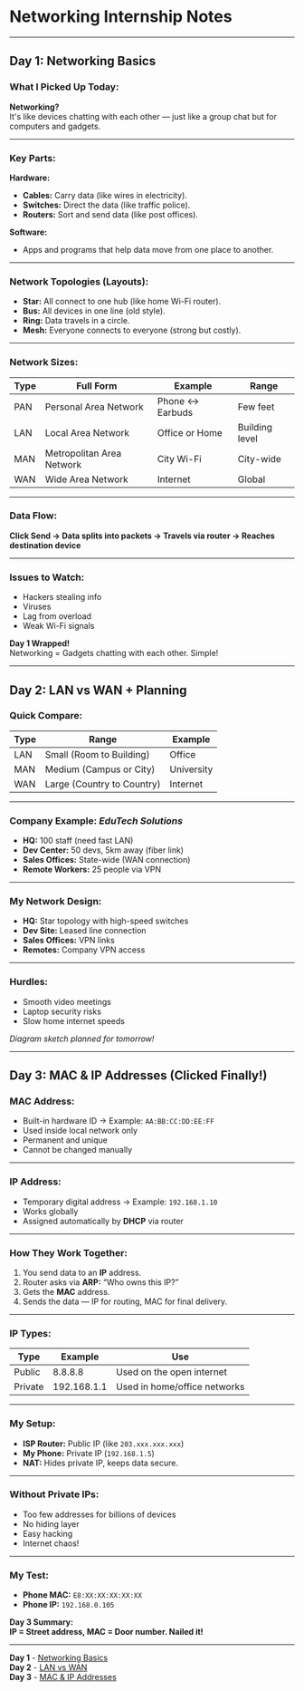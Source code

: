 #  Networking Internship Notes

---

##  **Day 1: Networking Basics**

###  What I Picked Up Today:
**Networking?**  
It's like devices chatting with each other — just like a group chat but for computers and gadgets.

---

###  Key Parts:
**Hardware:**
- **Cables:** Carry data (like wires in electricity).
- **Switches:** Direct the data (like traffic police).
- **Routers:** Sort and send data (like post offices).

**Software:**
- Apps and programs that help data move from one place to another.

---

###  Network Topologies (Layouts):
- **Star:** All connect to one hub (like home Wi-Fi router).  
- **Bus:** All devices in one line (old style).  
- **Ring:** Data travels in a circle.  
- **Mesh:** Everyone connects to everyone (strong but costly).

---

###  Network Sizes:
| Type | Full Form | Example | Range |
|------|------------|----------|-------|
| PAN | Personal Area Network | Phone ↔ Earbuds | Few feet |
| LAN | Local Area Network | Office or Home | Building level |
| MAN | Metropolitan Area Network | City Wi-Fi | City-wide |
| WAN | Wide Area Network | Internet | Global |

---

###  Data Flow:
**Click Send → Data splits into packets → Travels via router → Reaches destination device**

---

###  Issues to Watch:
- Hackers stealing info  
- Viruses  
- Lag from overload  
- Weak Wi-Fi signals  

 **Day 1 Wrapped!**  
Networking = Gadgets chatting with each other. Simple!

---

##  **Day 2: LAN vs WAN + Planning**

###  Quick Compare:
| Type | Range | Example |
|------|--------|----------|
| LAN | Small (Room to Building) | Office |
| MAN | Medium (Campus or City) | University |
| WAN | Large (Country to Country) | Internet |

---

###  Company Example: *EduTech Solutions*
- **HQ:** 100 staff (need fast LAN)  
- **Dev Center:** 50 devs, 5km away (fiber link)  
- **Sales Offices:** State-wide (WAN connection)  
- **Remote Workers:** 25 people via VPN  

---

###  My Network Design:
- **HQ:** Star topology with high-speed switches  
- **Dev Site:** Leased line connection  
- **Sales Offices:** VPN links  
- **Remotes:** Company VPN access  

---

###  Hurdles:
- Smooth video meetings  
- Laptop security risks  
- Slow home internet speeds  

 *Diagram sketch planned for tomorrow!*

---

##  **Day 3: MAC & IP Addresses (Clicked Finally!)**

###  MAC Address:
- Built-in hardware ID → Example: `AA:BB:CC:DD:EE:FF`  
- Used inside local network only  
- Permanent and unique  
- Cannot be changed manually  

---

###  IP Address:
- Temporary digital address → Example: `192.168.1.10`  
- Works globally  
- Assigned automatically by **DHCP** via router  

---

###  How They Work Together:
1. You send data to an **IP** address.  
2. Router asks via **ARP:** “Who owns this IP?”  
3. Gets the **MAC** address.  
4. Sends the data — IP for routing, MAC for final delivery.

---

###  IP Types:

| Type | Example | Use |
|------|----------|-----|
| Public | 8.8.8.8 | Used on the open internet |
| Private | 192.168.1.1 | Used in home/office networks |

---

###  My Setup:
- **ISP Router:** Public IP (like `203.xxx.xxx.xxx`)  
- **My Phone:** Private IP (`192.168.1.5`)  
- **NAT:** Hides private IP, keeps data secure.  

---

###  Without Private IPs:
- Too few addresses for billions of devices  
- No hiding layer  
- Easy hacking  
- Internet chaos! 

---

###  My Test:
- **Phone MAC:** `E8:XX:XX:XX:XX:XX`  
- **Phone IP:** `192.168.0.105`  

 **Day 3 Summary:**  
**IP = Street address, MAC = Door number. Nailed it!**

---
**Day 1** - [Networking Basics](https://claude.ai/public/artifacts/e92959cb-3269-4546-b97d-e5dcd0aee458)  
**Day 2** - [LAN vs WAN](https://claude.ai/public/artifacts/e92959cb-3269-4546-b97d-e5dcd0aee458)  
**Day 3** - [MAC & IP Addresses](https://claude.ai/public/artifacts/e92959cb-3269-4546-b97d-e5dcd0aee458)

